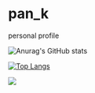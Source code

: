 # pan_k
personal profile

![Anurag's GitHub stats](https://github-readme-stats.vercel.app/api?username=pantkdkrt&show_icons=true&theme=radical)

[![Top Langs](https://github-readme-stats.vercel.app/api/top-langs/?username=pantkdkrt&layout=compact)](https://github.com/anuraghazra/github-readme-stats)

![](https://github-profile-summary-cards.vercel.app/api/cards/profile-details?username=pantkdkrt&theme=vue)

